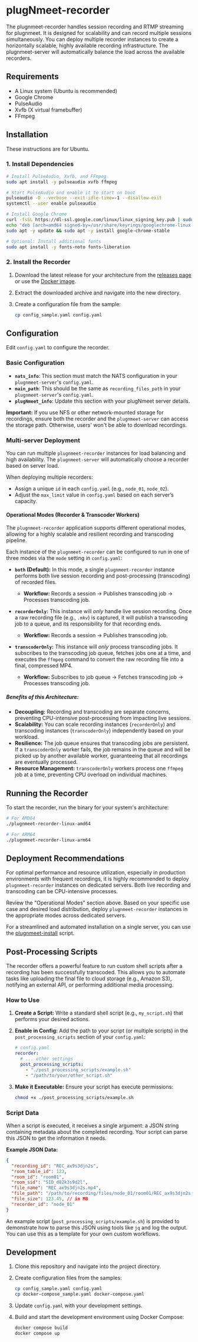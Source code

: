 # plugNmeet-recorder

The plugnmeet-recorder handles session recording and RTMP streaming for plugnmeet. It is designed for scalability and can record multiple sessions simultaneously. You can deploy multiple recorder instances to create a horizontally scalable, highly available recording infrastructure. The plugnmeet-server will automatically balance the load across the available recorders.

## Requirements

*   A Linux system (Ubuntu is recommended)
*   Google Chrome
*   PulseAudio
*   Xvfb (X virtual framebuffer)
*   FFmpeg

## Installation

These instructions are for Ubuntu.

### 1. Install Dependencies

```bash
# Install PulseAudio, Xvfb, and FFmpeg
sudo apt install -y pulseaudio xvfb ffmpeg

# Start PulseAudio and enable it to start on boot
pulseaudio -D --verbose --exit-idle-time=-1 --disallow-exit
systemctl --user enable pulseaudio

# Install Google Chrome
curl -fsSL https://dl-ssl.google.com/linux/linux_signing_key.pub | sudo gpg --dearmor -o /usr/share/keyrings/googlechrome-linux-keyring.gpg
echo "deb [arch=amd64 signed-by=/usr/share/keyrings/googlechrome-linux-keyring.gpg] http://dl.google.com/linux/chrome/deb/ stable main" | sudo tee /etc/apt/sources.list.d/google-chrome.list > /dev/null
sudo apt -y update && sudo apt -y install google-chrome-stable

# Optional: Install additional fonts
sudo apt install -y fonts-noto fonts-liberation
```

### 2. Install the Recorder

1.  Download the latest release for your architecture from the [releases page](https://github.com/mynaparrot/plugNmeet-recorder/releases) or use the [Docker image](https://hub.docker.com/r/mynaparrot/plugnmeet-recorder).
2.  Extract the downloaded archive and navigate into the new directory.
3.  Create a configuration file from the sample:

    ```bash
    cp config_sample.yaml config.yaml
    ```

## Configuration

Edit `config.yaml` to configure the recorder.

### Basic Configuration

*   **`nats_info`**: This section must match the NATS configuration in your `plugnmeet-server`'s `config.yaml`.
*   **`main_path`**: This should be the same as `recording_files_path` in your `plugnmeet-server`'s `config.yaml`.
*   **`plugNmeet_info`**: Update this section with your plugNmeet server details.

**Important:** If you use NFS or other network-mounted storage for recordings, ensure both the recorder and the `plugnmeet-server` can access the storage path. Otherwise, users' won't be able to download recordings.

### Multi-server Deployment

You can run multiple `plugnmeet-recorder` instances for load balancing and high availability. The `plugnmeet-server` will automatically choose a recorder based on server load.

When deploying multiple recorders:

*   Assign a unique `id` in each `config.yaml` (e.g., `node_01`, `node_02`).
*   Adjust the `max_limit` value in `config.yaml` based on each server’s capacity.

#### Operational Modes (Recorder & Transcoder Workers)

The `plugnmeet-recorder` application supports different operational modes, allowing for a highly scalable and resilient recording and transcoding pipeline.

Each instance of the `plugnmeet-recorder` can be configured to run in one of three modes via the `mode` setting in `config.yaml`:

*   **`both` (Default):** In this mode, a single `plugnmeet-recorder` instance performs both live session recording and post-processing (transcoding) of recorded files.
    *   **Workflow:** Records a session -> Publishes transcoding job -> Processes transcoding job.

*   **`recorderOnly`:** This instance will *only* handle live session recording. Once a raw recording file (e.g., `.mkv`) is captured, it will publish a transcoding job to a queue, and its responsibility for that recording ends.
    *   **Workflow:** Records a session -> Publishes transcoding job.

*   **`transcoderOnly`:** This instance will *only* process transcoding jobs. It subscribes to the transcoding job queue, fetches jobs one at a time, and executes the `ffmpeg` command to convert the raw recording file into a final, compressed MP4.
    *   **Workflow:** Subscribes to job queue -> Fetches transcoding job -> Processes transcoding job.

##### Benefits of this Architecture:

*   **Decoupling:** Recording and transcoding are separate concerns, preventing CPU-intensive post-processing from impacting live sessions.
*   **Scalability:** You can scale recording instances (`recorderOnly`) and transcoding instances (`transcoderOnly`) independently based on your workload.
*   **Resilience:** The job queue ensures that transcoding jobs are persistent. If a `transcoderOnly` worker fails, the job remains in the queue and will be picked up by another available worker, guaranteeing that all recordings are eventually processed.
*   **Resource Management:** `transcoderOnly` workers process one `ffmpeg` job at a time, preventing CPU overload on individual machines.

## Running the Recorder

To start the recorder, run the binary for your system's architecture:

```bash
# For AMD64
./plugnmeet-recorder-linux-amd64

# For ARM64
./plugnmeet-recorder-linux-arm64
```

## Deployment Recommendations

For optimal performance and resource utilization, especially in production environments with frequent recordings, it is highly recommended to deploy `plugnmeet-recorder` instances on dedicated servers. Both live recording and transcoding can be CPU-intensive processes.

Review the "Operational Modes" section above. Based on your specific use case and desired load distribution, deploy `plugnmeet-recorder` instances in the appropriate modes across dedicated servers.

For a streamlined and automated installation on a single server, you can use the [plugnmeet-install](https://github.com/mynaparrot/plugNmeet-install) script.

## Post-Processing Scripts

The recorder offers a powerful feature to run custom shell scripts after a recording has been successfully transcoded. This allows you to automate tasks like uploading the final file to cloud storage (e.g., Amazon S3), notifying an external API, or performing additional media processing.

### How to Use

1.  **Create a Script:** Write a standard shell script (e.g., `my_script.sh`) that performs your desired actions.
2.  **Enable in Config:** Add the path to your script (or multiple scripts) in the `post_processing_scripts` section of your `config.yaml`:

    ```yaml
    # config.yaml
    recorder:
      # ... other settings
      post_processing_scripts:
        - "./post_processing_scripts/example.sh"
        - "/path/to/your/other_script.sh"
    ```

3.  **Make it Executable:** Ensure your script has execute permissions:

    ```bash
    chmod +x ./post_processing_scripts/example.sh
    ```

### Script Data

When a script is executed, it receives a single argument: a JSON string containing metadata about the completed recording. Your script can parse this JSON to get the information it needs.

**Example JSON Data:**

```json
{
  "recording_id": "REC_ax9s3djn2s",
  "room_table_id": 123,
  "room_id": "room01",
  "room_sid": "SID_d82k3s9d2l",
  "file_name": "REC_ax9s3djn2s.mp4",
  "file_path": "/path/to/recording/files/node_01/room01/REC_ax9s3djn2s.mp4",
  "file_size": 123.45, // in MB
  "recorder_id": "node_01"
}
```

An example script (`post_processing_scripts/example.sh`) is provided to demonstrate how to parse this JSON using tools like `jq` and log the output. You can use this as a template for your own custom workflows.

## Development

1.  Clone this repository and navigate into the project directory.
2.  Create configuration files from the samples:

    ```bash
    cp config_sample.yaml config.yaml
    cp docker-compose_sample.yaml docker-compose.yaml
    ```
3.  Update `config.yaml` with your development settings.
4.  Build and start the development environment using Docker Compose:

    ```bash
    docker compose build
    docker compose up
    ```

